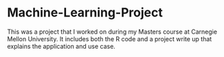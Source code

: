 # Machine-Learning-Project
This was a project that I worked on during my Masters course at Carnegie Mellon University. It includes both the R code and a project write up that explains the application and use case. 
